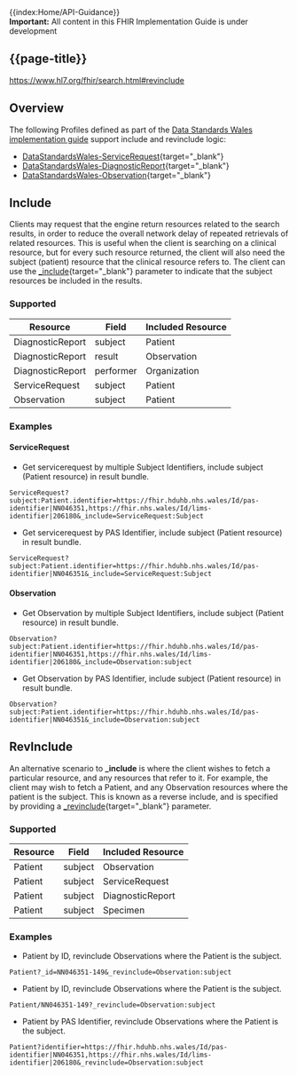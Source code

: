 <div class="col-md-6 guidancesidepanel">
{{index:Home/API-Guidance}} 
</div>
 
<div class="col-md-18">

<div class="warning"><b>Important:</b> All content in this FHIR Implementation Guide is under development</div>


## {{page-title}}

https://www.hl7.org/fhir/search.html#revinclude

## Overview
The following Profiles defined as part of the [Data Standards Wales implementation guide](https://simplifier.net/guide/fhir-standards-wales-implementation-guide?version=current) support include and revinclude logic:

 - [DataStandardsWales-ServiceRequest](https://simplifier.net/guide/FHIR-Standards-Wales-Implementation-Guide/Home/FHIR-Assets/Profiles-and-Extensions/Profiles/DataStandardsWales-ServiceRequest.page.md?version=current){target="_blank"}
 - [DataStandardsWales-DiagnosticReport](https://simplifier.net/guide/FHIR-Standards-Wales-Implementation-Guide/Home/FHIR-Assets/Profiles-and-Extensions/Profiles/DataStandardsWales-DiagnosticReport.page.md?version=current){target="_blank"}
 - [DataStandardsWales-Observation](https://simplifier.net/guide/FHIR-Standards-Wales-Implementation-Guide/Home/FHIR-Assets/Profiles-and-Extensions/Profiles/DataStandardsWales-Observation.page.md?version=current){target="_blank"}

## Include
Clients may request that the engine return resources related to the search results, in order to reduce the overall network delay of repeated retrievals of related resources. This is useful when the client is searching on a clinical resource, but for every such resource returned, the client will also need the subject (patient) resource that the clinical resource refers to. The client can use the [_include](http://hl7.org/fhir/R4/search.html#include){target="_blank"} parameter to indicate that the subject resources be included in the results.

### Supported

| Resource | Field | Included Resource |
| -- | -- | -- |
| DiagnosticReport | subject | Patient |
| DiagnosticReport | result | Observation |
| DiagnosticReport | performer | Organization |
| ServiceRequest | subject | Patient |
| Observation | subject | Patient |


### Examples

#### ServiceRequest
- Get servicerequest by multiple Subject Identifiers, include subject (Patient resource) in result bundle.

```
ServiceRequest?subject:Patient.identifier=https://fhir.hduhb.nhs.wales/Id/pas-identifier|NN046351,https://fhir.nhs.wales/Id/lims-identifier|206180&_include=ServiceRequest:Subject
```
- Get servicerequest by PAS Identifier, include subject (Patient resource) in result bundle.
```
ServiceRequest?subject:Patient.identifier=https://fhir.hduhb.nhs.wales/Id/pas-identifier|NN046351&_include=ServiceRequest:Subject
```

#### Observation
- Get Observation by multiple Subject Identifiers, include subject (Patient resource) in result bundle.
```
Observation?subject:Patient.identifier=https://fhir.hduhb.nhs.wales/Id/pas-identifier|NN046351,https://fhir.nhs.wales/Id/lims-identifier|206180&_include=Observation:subject
```
- Get Observation by PAS Identifier, include subject (Patient resource) in result bundle.
```
Observation?subject:Patient.identifier=https://fhir.hduhb.nhs.wales/Id/pas-identifier|NN046351&_include=Observation:subject
```

## RevInclude
An alternative scenario to **_include** is where the client wishes to fetch a particular resource, and any resources that refer to it. For example, the client may wish to fetch a Patient, and any Observation resources where the patient is the subject. This is known as a reverse include, and is specified by providing a [_revinclude](http://hl7.org/fhir/R4/search.html#revinclude){target="_blank"} parameter.

### Supported

| Resource | Field | Included Resource |
| -- | -- | -- |
| Patient | subject | Observation |
| Patient | subject | ServiceRequest |
| Patient | subject | DiagnosticReport |
| Patient | subject | Specimen |

### Examples
- Patient by ID, revinclude Observations where the Patient is the subject.
```
Patient?_id=NN046351-149&_revinclude=Observation:subject
```
- Patient by ID, revinclude Observations where the Patient is the subject.
```
Patient/NN046351-149?_revinclude=Observation:subject
```
- Patient by PAS Identifier, revinclude Observations where the Patient is the subject.
```
Patient?identifier=https://fhir.hduhb.nhs.wales/Id/pas-identifier|NN046351,https://fhir.nhs.wales/Id/lims-identifier|206180&_revinclude=Observation:subject
```

